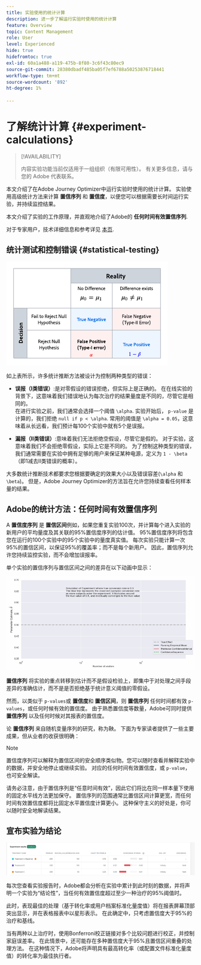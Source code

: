 ```yaml
---
title: 实验使用的统计计算
description: 进一步了解运行实验时使用的统计计算
feature: Overview
topic: Content Management
role: User
level: Experienced
hide: true
hidefromtoc: true
exl-id: 60a1a488-a119-475b-8f80-3c6f43c80ec9
source-git-commit: 28380dbadf485ba05f7ef6788a50253876718441
workflow-type: tm+mt
source-wordcount: '892'
ht-degree: 1%

---
```


# 了解统计计算 {#experiment-calculations}

>[!AVAILABILITY]
>
>内容实验功能当前仅适用于一组组织（有限可用性）。 有关更多信息，请与您的 Adobe 代表联系。

本文介绍了在Adobe Journey Optimizer中运行实验时使用的统计计算。 实验使用高级统计方法来计算 **置信序列** 和 **置信度**，以便您可以根据需要长时间运行实验，并持续监控结果。

本文介绍了实验的工作原理，并直观地介绍了Adobe的 **任何时间有效置信序列**.

对于专家用户，技术详细信息和参考详见 [本页](../campaigns/assets/confidence_sequence_technical_details.pdf).

## 统计测试和控制错误 {#statistical-testing}

![](assets/technote_1.png)

如上表所示，许多统计推断方法被设计为控制两种类型的错误：

* **误报（I类错误）**:是对零假设的错误拒绝，但实际上是正确的。 在在线实验的背景下，这意味着我们错误地认为每次治疗的结果量度是不同的，尽管它是相同的。
   </br>在进行实验之前，我们通常会选择一个阈值 `\alpha`. 实验开始后， `p-value` 是计算的，我们拒绝 `null if p < \alpha`. 常用的阈值是 `\alpha = 0.05`，这意味着从长远看，我们预计每100个实验中就有5个是误报。

* **漏报（II类错误）**:意味着我们无法拒绝空假设，尽管它是假的。 对于实验，这意味着我们不会拒绝零假设，实际上它是不同的。 为了控制这种类型的错误，我们通常需要在实验中拥有足够的用户来保证某种电源，定义为 `1 - \beta`（即1减去II类错误的概率）。

大多数统计推断技术都要求您根据要确定的效果大小以及错误容差(`\alpha` 和 `\beta`)。 但是，Adobe Journey Optimizer的方法旨在允许您持续查看任何样本量的结果。

## Adobe的统计方法：任何时间有效置信序列

A **置信度序列** 是 **置信区间**&#x200B;例如，如果您重复实验100次，并计算每个进入实验的新用户的平均量度及其关联的95%置信度序列的估计值。 95%置信度序列将包含您在运行的100个实验中的95个实验中的量度真实值。 每次实验只能计算一次95%的置信区间，以保证95%的覆盖率；而不是每个新用户。 因此，置信序列允许您持续监控实验，而不会增加误报率。

单个实验的置信序列与置信区间之间的差异在以下动画中显示：

![](assets/technote_2.gif)

**置信序列** 将实验的重点转移到估计而不是假设检验上，即集中于对处理之间手段差异的准确估计，而不是是否拒绝基于统计意义阈值的零假设。

然而，以类似于 `p-values`或 **置信度**&#x200B;和 **置信区间**，则 **置信序列** 任何时间都有效 `p-values`，或任何时候有效的置信度。 由于熟悉置信度等数量，Adobe可同时提供 **置信序列** 以及任何时候对其报表的置信度。

论 **置信序列** 来自随机变量序列的研究，称为鞅。 下面为专家读者提供了一些主要成果，但从业者的收获很明确：

>[!NOTE]
>
>置信度序列可以解释为置信区间的安全顺序类似物。您可以随时查看并解释实验中的数据，并安全地停止或继续实验。 对应的任何时间有效置信度，或 `p-value`，也可安全解读。

请务必注意，由于置信序列是“任意时间有效”，因此它们将比在同一样本量下使用的固定水平线方法更加保守。 置信序列的范围通常比置信区间计算更宽，而任何时间有效置信度都将比固定水平置信度计算更小。 这种保守主义的好处是，你可以随时安全地解读结果。

## 宣布实验为结论

![](assets/experimentation_report_2.png)

每次您查看实验报告时，Adobe都会分析在实验中累计到此时刻的数据，并将声明一个实验为“结论性”，当任何有效置信度超过至少一种治疗的95%阈值时。

此时，表现最佳的处理（基于转化率或用户档案标准化量度值）将在报表屏幕顶部突出显示，并在表格报表中以星形表示。 在此确定中，只考虑置信度大于95%的治疗和基线。

当有两种以上治疗时，使用Bonferroni校正链接对多个比较问题进行校正，并控制家庭误差率。 在此情景中，还可能存在多种置信度大于95%且置信区间重叠的处理方法。 在这种情况下，Adobe将声明具有最高转化率（或配置文件标准化量度值）的转化率为最佳执行者。
